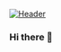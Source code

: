 
[![Header](http://resources.harviiestudios.com.mx/banner_rafa.png "Header")](https://github.com/RaafaGarcia)
### Hi there 👋

<!--
**RaafaGarcia/RaafaGarcia** is a ✨ _special_ ✨ repository because its `README.md` (this file) appears on your GitHub profile.

Here are some ideas to get you started:

- 🔭 I’m currently working on ...
- 🌱 I’m currently learning ...
- 👯 I’m looking to collaborate on ...
- 🤔 I’m looking for help with ...
- 💬 Ask me about ...
- 📫 How to reach me: ...
- 😄 Pronouns: ...
- ⚡ Fun fact: ...
-->
